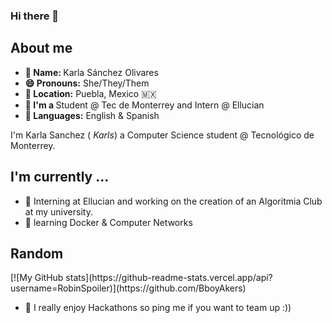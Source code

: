 ### Hi there 👋

<h2><alt="AboutMe" width="80"> About me </h2>

<div >

<ul>
  <li><b>👤 Name: </b>  Karla Sánchez Olivares</li>
  <li><b>😄 Pronouns:</b>  She/They/Them </li>
  <li><b>📍 Location:</b> Puebla, Mexico 🇲🇽</li>
  <li><b>💼 I'm a </b>Student @ Tec de Monterrey and Intern @ Ellucian </li>
  <li><b>📣 Languages:</b> English & Spanish</li>
</ul>

<p>I'm Karla Sanchez (<i> Karls</i>) a Computer Science student @ Tecnológico de Monterrey. 
</p>

</div>


<h2 alt="I'm currently" width="80"> I'm currently ...</h2>

- 🔭 Interning at Ellucian and working on the creation of an Algoritmia Club at my university.
- 🌱 learning Docker & Computer Networks

<h2>Random</h2>
[![My GitHub stats](https://github-readme-stats.vercel.app/api?username=RobinSpoiler)](https://github.com/BboyAkers)

- 🔬 I really enjoy Hackathons so ping me if you want to team up :))
<!-- - 📝 Working with me? Read the [Juan Pa's User Manual](https://link) -->
